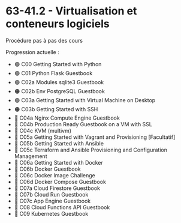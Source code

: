 # 63-41.2 - Virtualisation et conteneurs logiciels

Procédure pas à pas des cours

Progression actuelle :
- 🟢 C00 Getting Started with Python
- 🟢 C01 Python Flask Guestbook
- 🟢 C02a Modules sqlite3 Guestbook	
- 🟠 C02b Env PostgreSQL Guestbook	
- 🟢 C03a Getting Started with Virtual Machine on Desktop	
- 🟠 C03b Getting Started with SSH
- 🔴 C04a Nginx Compute Engine Guestbook
- 🔴 C04b Production Ready Guestbook on a VM with SSL
- 🔴 C04c KVM (multivm)
- 🔴 C05a Getting Started with Vagrant and Provisioning [Facultatif]
- 🔴 C05b Getting Started with Ansible
- 🔴 C05c Terraform and Ansible Provisioning and Configuration Management
- 🔴 C06a Getting Started with Docker
- 🔴 C06b Docker Guestbook
- 🔴 C06c Docker Image Challenge
- 🔴 C06d Docker Compose Guestbook
- 🔴 C07a Cloud Firestore Guestbook
- 🔴 C07b Cloud Run Guestbook
- 🔴 C07c App Engine Guestbook
- 🔴 C08 Cloud Functions API Guestbook
- 🔴 C09 Kubernetes Guestbook
